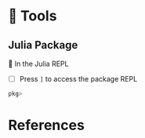 # :toolbox: Tools



## Julia Package

:round_pushpin: In the Julia REPL

- [ ] Press `]` to access the package REPL

```julia
pkg> 
```

# References

